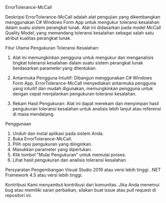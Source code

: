 ErrorTolerance-McCall

Deskripsi
ErrorTolerance-McCall adalah alat pengujian yang dikembangkan menggunakan C# Windows Form App untuk mengukur toleransi kesalahan dalam suatu sistem perangkat lunak. Alat ini didasarkan pada model McCall Quality Model, yang memandang toleransi kesalahan sebagai salah satu atribut kualitas perangkat lunak.

Fitur Utama
Pengukuran Toleransi Kesalahan:
1. Alat ini memungkinkan pengguna untuk mengukur dan menganalisis tingkat toleransi kesalahan dalam suatu sistem perangkat lunak berdasarkan parameter yang ditentukan.

2. Antarmuka Pengguna Intuitif: Dibangun menggunakan C# Windows Form App, ErrorTolerance-McCall menyediakan antarmuka pengguna yang intuitif dan mudah digunakan, memungkinkan pengguna untuk dengan cepat menjalankan pengukuran toleransi kesalahan.

3. Rekam Hasil Pengukuran: Alat ini dapat merekam dan menyimpan hasil pengukuran toleransi kesalahan untuk analisis lebih lanjut atau referensi di masa mendatang.

Penggunaan
1. Unduh dan instal aplikasi pada sistem Anda.
2. Buka ErrorTolerance-McCall.
3. Pilih opsi pengukuran yang diinginkan.
4. Masukkan parameter yang diperlukan.
5. Klik tombol "Mulai Pengukuran" untuk memulai proses.
6. Lihat hasil pengukuran dan analisis toleransi kesalahan.


Persyaratan Pengembangan
Visual Studio 2019 atau versi lebih tinggi.
.NET Framework 4.5 atau versi lebih tinggi.


Kontribusi
Kami menyambut kontribusi dari komunitas. Jika Anda menemui bug atau memiliki saran perbaikan, silakan buat issue atau pull request di repositori ini.

